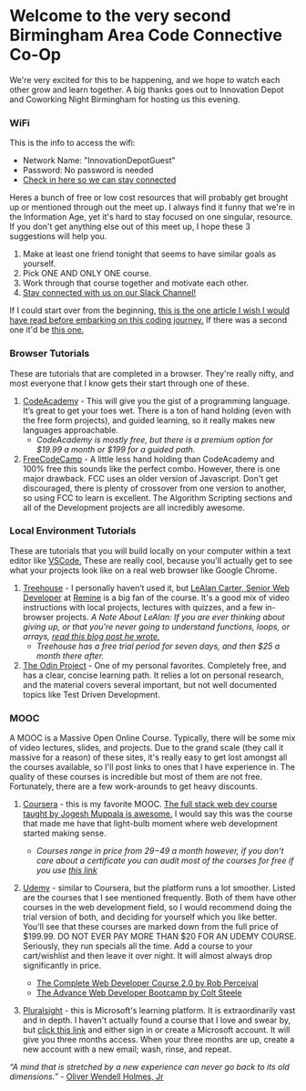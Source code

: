 # Welcome to the very second Birmingham Area Code Connective Co-Op
 We're very excited for this to be happening, and we hope to watch each other grow and learn together. A big thanks goes out to Innovation Depot and Coworking Night Birmingham for hosting us this evening.

### WiFi
This is the info to access the wifi:
* Network Name: "InnovationDepotGuest"
* Password: No password is needed
* [Check in here so we can stay connected](https://goallyme.com/Event/Checkin/aabd84aa-607e-4b68-85a5-aa0bc7ed33b8)

Heres a bunch of free or low cost resources that will probably get brought up or mentioned through out the meet up. I always find it funny that we're in the Information Age, yet it's hard to stay focused on one singular, resource. If you don't get anything else out of this meet up, I hope these 3 suggestions will help you.

1. Make at least one friend tonight that seems to have similar goals as yourself.
2. Pick ONE AND ONLY ONE course.
3. Work through that course together and motivate each other.
4. [Stay connected with us on our Slack Channel!](https://goallyme.com/Event/Checkin/aabd84aa-607e-4b68-85a5-aa0bc7ed33b8)

If I could start over from the beginning, [this is the one article I wish I would have read before embarking on this coding journey.](https://medium.freecodecamp.org/read-search-dont-be-afraid-to-ask-743a23c411b4)
If there was a second one it'd be [this one.](https://developer.mozilla.org/en-US/docs/Learn/JavaScript/Howto)
### Browser Tutorials
These are tutorials that are completed in a browser. They're really nifty, and most everyone that I know gets their start through one of these.

1. [CodeAcademy](https://www.codecademy.com/) - This will give you the gist of a programming language. It’s great to get your toes wet. There is a ton of hand holding (even with the free form projects), and guided learning, so it really makes new languages approachable.
    * *CodeAcademy is mostly free, but there is a premium option for $19.99 a month or $199 for a guided path.*
2. [FreeCodeCamp](https://www.freecodecamp.org/) - A little less hand holding than CodeAcademy and 100% free this sounds like the perfect combo. However, there is one major drawback. FCC uses an older version of Javascript. Don't get discouraged, there is plenty of crossover from one version to another, so using FCC to learn is excellent. The Algorithm Scripting sections and all of the Development projects are all incredibly awesome.

### Local Environment Tutorials
These are tutorials that you will build locally on your computer within a text editor like [VSCode.](https://code.visualstudio.com/) These are really cool, because you'll actually get to see what your projects look like on a real web browser like Google Chrome.

1. [Treehouse](https://teamtreehouse.com/create) - I personally haven’t used it, but [LeAlan Carter, Senior Web Developer](https://www.linkedin.com/in/lealan-carter-4b405aa8/) at [Remine](http://remine.com/) is a big fan of the course. It's a good mix of video instructions with local projects, lectures with quizzes, and a few in-browser projects. *A Note About LeAlan: If you are ever thinking about giving up, or that you're never going to understand functions, loops, or arrays, [read this blog post he wrote.](http://beardedsquid.blogspot.com/2017/05/how-squids-grow-beards.html)*
    * *Treehouse has a free trial period for seven days, and then $25 a month there after.*
2. [The Odin Project](https://www.theodinproject.com/home) - One of my personal favorites. Completely free, and has a clear, concise learning path. It relies a lot on personal research, and the material covers several important, but not well documented  topics like Test Driven Development.

### MOOC
A MOOC is a Massive Open Online Course. Typically, there will be some mix of video lectures, slides, and projects. Due to the grand scale (they call it massive for a reason) of these sites, it's really easy to get lost amongst all the courses available, so I'll post links to ones that I have experience in. The quality of these courses is incredible but most of them are not free. Fortunately, there are a few work-arounds to get heavy discounts.

1. [Coursera](https://www.coursera.org/) - this is my favorite MOOC. [The full stack web dev course taught by Jogesh Muppala is awesome.](https://www.coursera.org/specializations/full-stack-mobile-app-development) I would  say this was the course that made me have that light-bulb moment where web development started making sense.
    * *Courses range in price from $29-$49 a month however, if you don't care about a certificate you can audit most of the courses for free if you use [this link](https://clearlydecoded.com/you-can-still-take-coursera-courses-for-free)*

2. [Udemy](https://www.udemy.com/) - similar to Coursera, but the platform runs a lot smoother. Listed are the courses that I see mentioned frequently. Both of them have other courses in the web development field, so I would recommend doing the trial version of both, and deciding for yourself which you like better. You'll see that these courses are marked down from the full price of $199.99. DO NOT EVER PAY MORE THAN $20 FOR AN UDEMY COURSE. Seriously, they run specials all the time. Add a course to your cart/wishlist and then leave it over night. It will almost always drop significantly in price.

    * [The Complete Web Developer Course 2.0 by Rob Perceival](https://www.udemy.com/the-complete-web-developer-course-2/?siteID=3PhbAxfdARQ-HW_QHqiEYECToLEKGE09Jg&LSNPUBID=3PhbAxfdARQ)
    * [The Advance Web Developer Bootcamp by Colt Steele](https://www.udemy.com/the-advanced-web-developer-bootcamp/)

3. [Pluralsight](https://www.pluralsight.com/) - this is Microsoft's learning platform. It is extraordinarily vast and in depth. I haven't actually found a course that I love and swear by, but
[click this link](https://login.microsoftonline.com/common/oauth2/authorize?client_id=499b84ac-1321-427f-aa17-267ca6975798&site_id=501446&response_mode=form_post&response_type=code+id_token&redirect_uri=https%3A%2F%2Fapp.vssps.visualstudio.com%2F_signedin&nonce=32cad59f-e5d8-48e3-92fc-45a0f0e05426&state=realm%3Dapp.vssps.visualstudio.com%26allow_passthrough%3DTrue%26reply_to%3Dhttps%253A%252F%252Fmy.visualstudio.com%253A443%252F%253Fauth_redirect%253Dtrue%26nonce%3D32cad59f-e5d8-48e3-92fc-45a0f0e05426&resource=https%3A%2F%2Fmanagement.core.windows.net%2F&cid=32cad59f-e5d8-48e3-92fc-45a0f0e05426&wsucxt=1&prompt=select_account) and either sign in or create a Microsoft account. It will give you three months access. When your three months are up, create a new account with a new email; wash, rinse, and repeat.

*“A mind that is stretched by a new experience can never go back to its old dimensions.”* - [Oliver Wendell Holmes, Jr](https://en.wikipedia.org/wiki/Oliver_Wendell_Holmes_Jr.)
